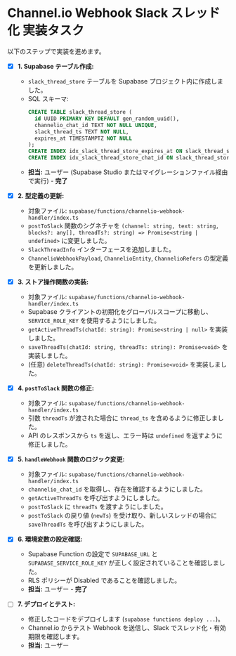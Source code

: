 # Channel.io Webhook Slack スレッド化 実装タスク

以下のステップで実装を進めます。

- [x] **1. Supabase テーブル作成:**
    *   `slack_thread_store` テーブルを Supabase プロジェクト内に作成しました。
    *   SQL スキーマ:
        ```sql
        CREATE TABLE slack_thread_store (
          id UUID PRIMARY KEY DEFAULT gen_random_uuid(),
          channelio_chat_id TEXT NOT NULL UNIQUE,
          slack_thread_ts TEXT NOT NULL,
          expires_at TIMESTAMPTZ NOT NULL
        );
        CREATE INDEX idx_slack_thread_store_expires_at ON slack_thread_store (expires_at);
        CREATE INDEX idx_slack_thread_store_chat_id ON slack_thread_store (channelio_chat_id);
        ```
    *   **担当:** ユーザー (Supabase Studio またはマイグレーションファイル経由で実行) - **完了**

- [x] **2. 型定義の更新:**
    *   対象ファイル: `supabase/functions/channelio-webhook-handler/index.ts`
    *   `postToSlack` 関数のシグネチャを `(channel: string, text: string, blocks?: any[], threadTs?: string) => Promise<string | undefined>` に変更しました。
    *   `SlackThreadInfo` インターフェースを追加しました。
    *   `ChannelioWebhookPayload`, `ChannelioEntity`, `ChannelioRefers` の型定義を更新しました。

- [x] **3. ストア操作関数の実装:**
    *   対象ファイル: `supabase/functions/channelio-webhook-handler/index.ts`
    *   Supabase クライアントの初期化をグローバルスコープに移動し、`SERVICE_ROLE_KEY` を使用するようにしました。
    *   `getActiveThreadTs(chatId: string): Promise<string | null>` を実装しました。
    *   `saveThreadTs(chatId: string, threadTs: string): Promise<void>` を実装しました。
    *   (任意) `deleteThreadTs(chatId: string): Promise<void>` を実装しました。

- [x] **4. `postToSlack` 関数の修正:**
    *   対象ファイル: `supabase/functions/channelio-webhook-handler/index.ts`
    *   引数 `threadTs` が渡された場合に `thread_ts` を含めるように修正しました。
    *   API のレスポンスから `ts` を返し、エラー時は `undefined` を返すように修正しました。

- [x] **5. `handleWebhook` 関数のロジック変更:**
    *   対象ファイル: `supabase/functions/channelio-webhook-handler/index.ts`
    *   `channelio_chat_id` を取得し、存在を確認するようにしました。
    *   `getActiveThreadTs` を呼び出すようにしました。
    *   `postToSlack` に `threadTs` を渡すようにしました。
    *   `postToSlack` の戻り値 (`newTs`) を受け取り、新しいスレッドの場合に `saveThreadTs` を呼び出すようにしました。

- [x] **6. 環境変数の設定確認:**
    *   Supabase Function の設定で `SUPABASE_URL` と `SUPABASE_SERVICE_ROLE_KEY` が正しく設定されていることを確認しました。
    *   RLS ポリシーが Disabled であることを確認しました。
    *   **担当:** ユーザー - **完了**

- [ ] **7. デプロイとテスト:**
    *   修正したコードをデプロイします (`supabase functions deploy ...`)。
    *   Channel.io からテスト Webhook を送信し、Slack でスレッド化・有効期限を確認します。
    *   **担当:** ユーザー 